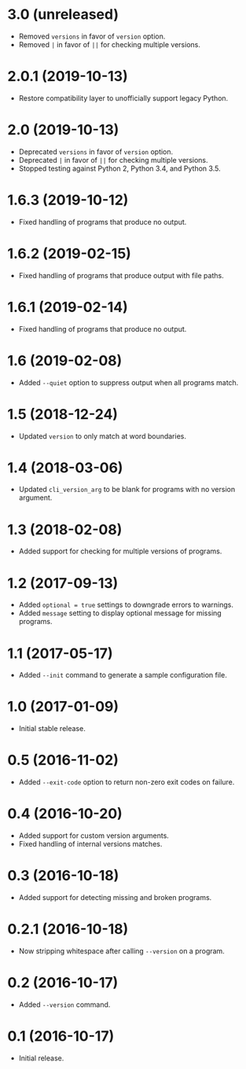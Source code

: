 # 3.0 (unreleased)

- Removed `versions` in favor of `version` option.
- Removed `|` in favor of `||` for checking multiple versions.

# 2.0.1 (2019-10-13)

- Restore compatibility layer to unofficially support legacy Python.

# 2.0 (2019-10-13)

- Deprecated `versions` in favor of `version` option.
- Deprecated `|` in favor of `||` for checking multiple versions.
- Stopped testing against Python 2, Python 3.4, and Python 3.5.

# 1.6.3 (2019-10-12)

- Fixed handling of programs that produce no output.

# 1.6.2 (2019-02-15)

- Fixed handling of programs that produce output with file paths.

# 1.6.1 (2019-02-14)

- Fixed handling of programs that produce no output.

# 1.6 (2019-02-08)

- Added `--quiet` option to suppress output when all programs match.

# 1.5 (2018-12-24)

- Updated `version` to only match at word boundaries.

# 1.4 (2018-03-06)

- Updated `cli_version_arg` to be blank for programs with no version argument.

# 1.3 (2018-02-08)

- Added support for checking for multiple versions of programs.

# 1.2 (2017-09-13)

- Added `optional = true` settings to downgrade errors to warnings.
- Added `message` setting to display optional message for missing programs.

# 1.1 (2017-05-17)

- Added `--init` command to generate a sample configuration file.

# 1.0 (2017-01-09)

- Initial stable release.

# 0.5 (2016-11-02)

- Added `--exit-code` option to return non-zero exit codes on failure.

# 0.4 (2016-10-20)

- Added support for custom version arguments.
- Fixed handling of internal versions matches.

# 0.3 (2016-10-18)

- Added support for detecting missing and broken programs.

# 0.2.1 (2016-10-18)

- Now stripping whitespace after calling `--version` on a program.

# 0.2 (2016-10-17)

- Added `--version` command.

# 0.1 (2016-10-17)

 - Initial release.
